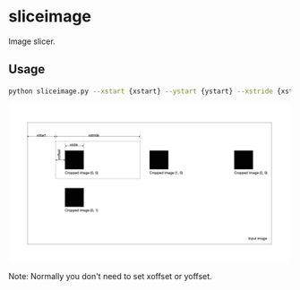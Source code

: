# sliceimage

Image slicer.

## Usage

```sh
python sliceimage.py --xstart {xstart} --ystart {ystart} --xstride {xstride} --ystride {ystride} --xoffset {xoffset} --yoffset {yoffset} --xsize {xsize} --ysize {ysize} input.png
```

![Options](options.jpg)

Note: Normally you don't need to set xoffset or yoffset.
